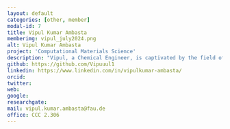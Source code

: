 ```yaml
---
layout: default
categories: [other, member]
modal-id: 7
title: Vipul Kumar Ambasta
memberimg: vipul_july2024.png
alt: Vipul Kumar Ambasta
project: 'Computational Materials Science'
description: "Vipul, a Chemical Engineer, is captivated by the field of Materials. His passion for Materials led him to the exciting world of Simulation. He is currently engaged in performing Excited State Calculations with Materials."
github: https://github.com/Vipuuul1
linkedin: https://www.linkedin.com/in/vipulkumar-ambasta/
orcid: 
twitter: 
web:
google: 
researchgate: 
mail: vipul.kumar.ambasta@fau.de
office: CCC 2.306
---
```

